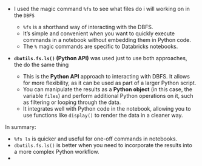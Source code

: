 - I used the magic command ```%fs``` to see what files do i will working on in the ``DBFS``
	- `%fs` is a shorthand way of interacting with the DBFS.
	- It’s simple and convenient when you want to quickly execute commands in a notebook without embedding them in Python code.
	- The `%` magic commands are specific to Databricks notebooks.

- **`dbutils.fs.ls()` (Python API)** was used just to use both approaches, the do the same thing
	- This is the **Python API** approach to interacting with DBFS. It allows for more flexibility, as it can be used as part of a larger Python script.
	- You can manipulate the results as a **Python object** (in this case, the variable `files`) and perform additional Python operations on it, such as filtering or looping through the data.
	- It integrates well with Python code in the notebook, allowing you to use functions like `display()` to render the data in a cleaner way.
	
In summary:
- `%fs ls` is quicker and useful for one-off commands in notebooks.
- `dbutils.fs.ls()` is better when you need to incorporate the results into a more complex Python workflow.
- 
